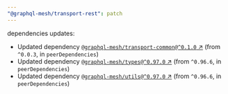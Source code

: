 ```yaml
---
"@graphql-mesh/transport-rest": patch
---
```

dependencies updates:
  - Updated dependency [`@graphql-mesh/transport-common@^0.1.0` ↗︎](https://www.npmjs.com/package/@graphql-mesh/transport-common/v/0.1.0) (from `^0.0.3`, in `peerDependencies`)
  - Updated dependency [`@graphql-mesh/types@^0.97.0` ↗︎](https://www.npmjs.com/package/@graphql-mesh/types/v/0.97.0) (from `^0.96.6`, in `peerDependencies`)
  - Updated dependency [`@graphql-mesh/utils@^0.97.0` ↗︎](https://www.npmjs.com/package/@graphql-mesh/utils/v/0.97.0) (from `^0.96.6`, in `peerDependencies`)
